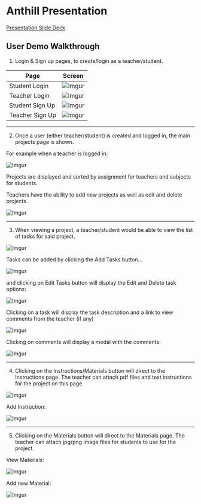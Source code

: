 # Anthill Presentation

[Presentation Slide Deck](https://github.com/Rachelik/anthill/blob/master/Anthill%20Slide%20Deck.pdf)

## User Demo Walkthrough

1. Login & Sign up pages, to create/login as a teacher/student.

|Page| Screen |
|--|--|
| Student Login | ![Imgur](https://i.imgur.com/Dt6azDV.png) |
| Teacher Login | ![Imgur](https://i.imgur.com/fDeQxw8.png) |
| Student Sign Up| ![Imgur](https://i.imgur.com/oZfq9gn.png) |
| Teacher Sign Up| ![Imgur](https://i.imgur.com/ryRtWqy.png) |

* * * *
 
2. Once a user (either teacher/student) is created and logged in, the main projects page is shown.
 
For example when a teacher is logged in:

![Imgur](https://i.imgur.com/i31OCUZ.png)

Projects are displayed and sorted by assignment for teachers and subjects for students.

Teachers have the ability to add new projects as well as edit and delete projects.

![Imgur](https://i.imgur.com/AsO0QuD.png)

* * * *
 
3. When viewing a project, a teacher/student would be able to view the list of tasks for said project.
 
 ![Imgur](https://i.imgur.com/0mvL5E6.png)
 
Tasks can be added by clicking the Add Tasks button...

![Imgur](https://i.imgur.com/CZivUOH.png)

and clicking on Edit Tasks button will display the Edit and Delete task options:

![Imgur](https://i.imgur.com/xBaKnuN.png)

Clicking on a task will display the task description and a link to view comments from the teacher (if any)

![Imgur](https://i.imgur.com/qUV4j03.png)

Clicking on comments will display a modal with the comments:

![Imgur](https://i.imgur.com/geZ8Ta5.png)

* * * *

4. Clicking on the Instructions/Materials button will direct to the Instructions page. The teacher can attach pdf files and text instructions for the project on this page
 
 ![Imgur](https://i.imgur.com/PIrdJtA.png)

Add Instruction:

![Imgur](https://i.imgur.com/DLSYItL.png)

* * * *

5. Clicking on the Materials button will direct to the Materials page. The teacher can attach jpg/png image files for students to use for the project.

View Materials:

![Imgur](https://i.imgur.com/KZV7unm.png)

Add new Material:

![Imgur](https://i.imgur.com/aQAg2mW.png)
